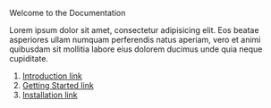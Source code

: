 Welcome to the Documentation

Lorem ipsum dolor sit amet, consectetur adipisicing elit. Eos beatae asperiores ullam numquam perferendis natus aperiam, vero et animi quibusdam sit mollitia labore eius dolorem ducimus unde quia neque cupiditate.

1. [Introduction link](http://localhost/test-wp/index.php/documentation/introduction/)
2. [Getting Started link](http://localhost/test-wp/index.php/documentation/getting-started/)
3. [Installation link](http://localhost/test-wp/index.php/documentation/installation/)